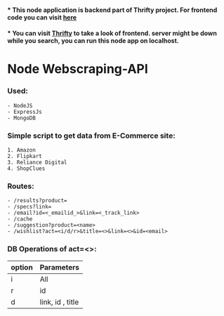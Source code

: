 
#### * This node application is backend part of Thrifty project. For frontend code you can visit [here](https://github.com/NaufilAsar/gpm-major-project.git) 
#### * You can visit [Thrifty](https://thrifty-shopping-assistant.web.app) to take a look of frontend. server might be down while you search, you can run this node app on localhost.

# Node Webscraping-API

### Used:
	- NodeJS
    - ExpressJs
	- MongoDB

### Simple script to get data from E-Commerce site:
    1. Amazon
    2. Flipkart
    3. Reliance Digital
    4. ShopClues


### Routes: 
    - /results?product=
    - /specs?link=
	- /email?id=<_emailid_>&link=<_track_link>
	- /cache
	- /suggestion?product=<name>
	- /wishlist?act=<i/d/r>&title=<>&link=<>&id=<email>
		

### DB Operations of act=<>: 
| option | Parameters |
| ------ | ---------- |
| i | All |
| r | id |
| d | link, id , title |

